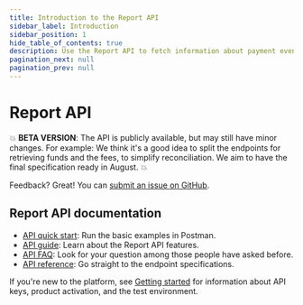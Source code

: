 ```yaml
---
title: Introduction to the Report API
sidebar_label: Introduction
sidebar_position: 1
hide_table_of_contents: true
description: Use the Report API to fetch information about payment events.
pagination_next: null
pagination_prev: null
---
```


# Report API

💥 **BETA VERSION**: The API is publicly available, but may still have minor changes.
For example: We think it's a good idea to split the endpoints for retrieving
funds and the fees, to simplify reconciliation.
We aim to have the final specification ready in August. 💥

Feedback? Great! You can
[submit an issue on GitHub](https://github.com/vippsas/vipps-report-api/issues).

## Report API documentation

* [API quick start](vipps-report-api-quick-start.md): Run the basic examples in Postman.
* [API guide](./api-guide/README.md): Learn about the Report API features.
* [API FAQ](vipps-report-api-faq.md): Look for your question among those people have asked before.
* [API reference](https://developer.vippsmobilepay.com/api/report): Go straight to the endpoint specifications.

If you're new to the platform, see
[Getting started](https://developer.vippsmobilepay.com/docs/getting-started/)
for information about API keys, product activation, and the test environment.

